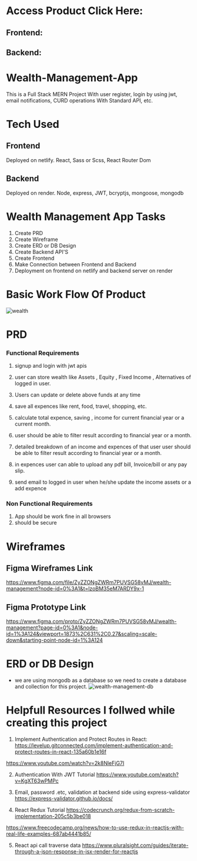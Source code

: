 # Access Product Click Here: 
## Frontend: 
## Backend: 

# Wealth-Management-App
This is a Full Stack MERN Project With user register, login by using jwt, email notifications, CURD operations With Standard API, etc.

# Tech Used
## Frontend
Deployed on netlify.
React, Sass or Scss, React Router Dom

## Backend
Deployed on render.
Node, express, JWT, bcryptjs, mongoose, mongodb

# Wealth Management App Tasks
1. Create PRD
2. Create Wireframe
3. Create ERD or DB Design 
4. Create Backend API'S
5. Create Frontend
6. Make Connection between Frontend and Backend
6. Deployment on frontend on netlify and backend server on render 


# Basic Work Flow Of Product 
![wealth](https://user-images.githubusercontent.com/60803643/208255888-11b15680-1516-4bfa-9620-ea05981f2019.png)


# PRD 
### Functional Requirements
1. signup and login with jwt apis 

2. user can store wealth like  Assets , Equity , Fixed Income , Alternatives of logged in user.

3. Users can update or delete above funds at any time

4. save all expences like  rent, food, travel, shopping, etc.

5. calculate total expence, saving , income for current financial year or a current month.

6. user should be able to filter result according to financial year or a month.

6. detailed breakdown of an income and expences of that user user should be able to filter result according to financial year or a  month.

7. in expences user can able to upload any pdf bill, Invoice/bill or any pay slip.

8. send email to logged in user when he/she update the income assets or a add expence

### Non Functional Requirements
1. App should be work fine in all browsers
2. should be secure


# Wireframes
## Figma Wireframes Link
https://www.figma.com/file/ZyZZONgZWRm7PUVSG58vMJ/wealth-management?node-id=0%3A1&t=lzoBM35eM7ARDY9x-1

## Figma Prototype Link
https://www.figma.com/proto/ZyZZONgZWRm7PUVSG58vMJ/wealth-management?page-id=0%3A1&node-id=1%3A124&viewport=1873%2C631%2C0.27&scaling=scale-down&starting-point-node-id=1%3A124



# ERD or DB Design 
- we are using mongodb as a database so we need to create a database and collection for this project.
![wealth-management-db](https://user-images.githubusercontent.com/60803643/209372203-3115d15a-76fe-478e-a133-3adee6ba2d47.jpg)


# Helpfull Resources I follwed while creating this project
1. Implement Authentication and Protect Routes in React: 
https://levelup.gitconnected.com/implement-authentication-and-protect-routes-in-react-135a60b1e16f

https://www.youtube.com/watch?v=2k8NleFjG7I

2. Authentication With JWT Tutorial
https://www.youtube.com/watch?v=KgXT63wPMPc

3. Email, password .etc, validation at backend side using express-validator
https://express-validator.github.io/docs/

4. React Redux Tutorial
https://codecrunch.org/redux-from-scratch-implementation-205c5b3be018

https://www.freecodecamp.org/news/how-to-use-redux-in-reactjs-with-real-life-examples-687ab4441b85/

5. React api call traverse data
https://www.pluralsight.com/guides/iterate-through-a-json-response-in-jsx-render-for-reactjs

